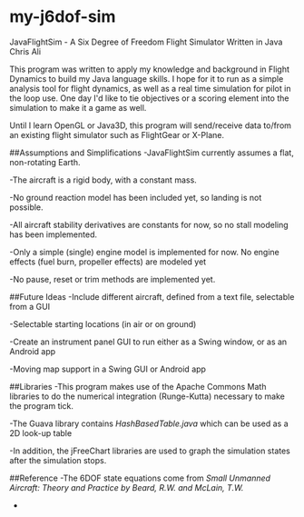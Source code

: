# my-j6dof-sim 
JavaFlightSim - A Six Degree of Freedom Flight Simulator Written in Java
Chris Ali

This program was written to apply my knowledge and background in Flight Dynamics to build my Java language skills. I hope for it to run as a simple analysis tool for flight dynamics, as well as a real time simulation for pilot in the loop use. One day I'd like to tie objectives or a scoring element into the simulation to make it a game as well.

Until I learn OpenGL or Java3D, this program will send/receive data to/from an existing flight simulator such as FlightGear or X-Plane.

##Assumptions and Simplifications
-JavaFlightSim currently assumes a flat, non-rotating Earth.
 
-The aircraft is a rigid body, with a constant mass.

-No ground reaction model has been included yet, so landing is not possible. 

-All aircraft stability derivatives are constants for now, so no stall modeling has been implemented.

-Only a simple (single) engine model is implemented for now. No engine effects (fuel burn, propeller effects) are modeled yet

-No pause, reset or trim methods are implemented yet.

##Future Ideas
-Include different aircraft, defined from a text file, selectable from a GUI

-Selectable starting locations (in air or on ground)

-Create an instrument panel GUI to run either as a Swing window, or as an Android app

-Moving map support in a Swing GUI or Android app

##Libraries
-This program makes use of the Apache Commons Math libraries to do the numerical integration (Runge-Kutta) necessary to make the program tick.

-The Guava library contains *HashBasedTable.java* which can be used as a 2D look-up table

-In addition, the jFreeChart libraries are used to graph the simulation states after the simulation stops.

##Reference
-The 6DOF state equations come from *Small Unmanned Aircraft: Theory and Practice by Beard, R.W. and McLain, T.W.*

-